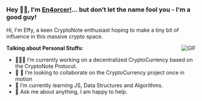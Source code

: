 ### Hey 👋🏽, I'm [En4orcer!](https://github.com/en4orcer)... but don't let the name fool you - I'm a good guy! 

Hi, I'm Effy, a keen CryptoNote enthusiast hoping to make a tiny bit of influence in this massive crypto space.

  <img align="right" alt="GIF" src="https://media.giphy.com/media/836HiJc7pgzy8iNXCn/giphy.gif" />
  
**Talking about Personal Stuffs:**

- 👨🏽‍💻 I’m currently working on a decentralized CryptoCurrency based on the CryptoNote Protocol.
- 👯 🤝 I’m looking to collaborate on the CryptoCurrency project once in motion
- 🌱 I’m currently learning JS, Data Structures and Algorithms.
- 💬 Ask me about anything, I am happy to help.

<br />
<br />
